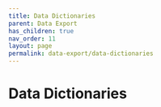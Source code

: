 ```yaml
---
title: Data Dictionaries
parent: Data Export
has_children: true
nav_order: 11
layout: page
permalink: data-export/data-dictionaries
---
```


# Data Dictionaries
